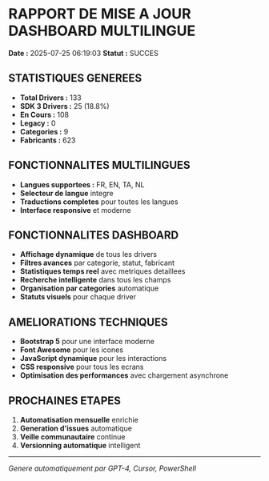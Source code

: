 ﻿# RAPPORT DE MISE A JOUR DASHBOARD MULTILINGUE

**Date :** 2025-07-25 06:19:03
**Statut :** SUCCES

## STATISTIQUES GENEREES

- **Total Drivers :** 133
- **SDK 3 Drivers :** 25 (18.8%)
- **En Cours :** 108
- **Legacy :** 0
- **Categories :** 9
- **Fabricants :** 623

## FONCTIONNALITES MULTILINGUES

- **Langues supportees :** FR, EN, TA, NL
- **Selecteur de langue** integre
- **Traductions completes** pour toutes les langues
- **Interface responsive** et moderne

## FONCTIONNALITES DASHBOARD

- **Affichage dynamique** de tous les drivers
- **Filtres avances** par categorie, statut, fabricant
- **Statistiques temps reel** avec metriques detaillees
- **Recherche intelligente** dans tous les champs
- **Organisation par categories** automatique
- **Statuts visuels** pour chaque driver

## AMELIORATIONS TECHNIQUES

- **Bootstrap 5** pour une interface moderne
- **Font Awesome** pour les icones
- **JavaScript dynamique** pour les interactions
- **CSS responsive** pour tous les ecrans
- **Optimisation des performances** avec chargement asynchrone

## PROCHAINES ETAPES

1. **Automatisation mensuelle** enrichie
2. **Generation d'issues** automatique
3. **Veille communautaire** continue
4. **Versionning automatique** intelligent

---
*Genere automatiquement par GPT-4, Cursor, PowerShell*

